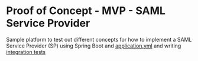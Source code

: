 # Proof of Concept - MVP - SAML Service Provider

Sample platform to test out different concepts 
for how to implement a SAML Service Provider (SP)
using Spring Boot and [application.yml](src/main/resources/application.yml)
and writing [integration tests](src/test/java/org/springframework/security/saml2/samples)
